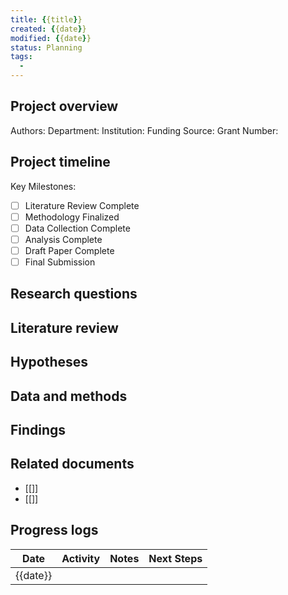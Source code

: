 ```yaml
---
title: {{title}}
created: {{date}}
modified: {{date}}
status: Planning
tags:
  - 
---
```


## Project overview

Authors:
Department:
Institution:
Funding Source:
Grant Number:

## Project timeline

Key Milestones:
- [ ] Literature Review Complete
- [ ] Methodology Finalized
- [ ] Data Collection Complete
- [ ] Analysis Complete
- [ ] Draft Paper Complete
- [ ] Final Submission

## Research questions

## Literature review

## Hypotheses

## Data and methods

## Findings

## Related documents

- [[]]
- [[]]

## Progress logs

| Date | Activity | Notes | Next Steps |
|------|----------|--------|------------|
| {{date}} |          |        |            |
